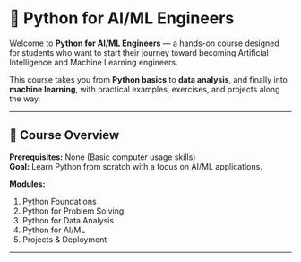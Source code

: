 # 🐍 Python for AI/ML Engineers

Welcome to **Python for AI/ML Engineers** — a hands-on course designed for students who want to start their journey toward becoming Artificial Intelligence and Machine Learning engineers.

This course takes you from **Python basics** to **data analysis**, and finally into **machine learning**, with practical examples, exercises, and projects along the way.

---

## 📌 Course Overview

**Prerequisites:** None (Basic computer usage skills)  
**Goal:** Learn Python from scratch with a focus on AI/ML applications.

**Modules:**
1. Python Foundations  
2. Python for Problem Solving  
3. Python for Data Analysis  
4. Python for AI/ML  
5. Projects & Deployment

---



